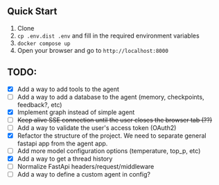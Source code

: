## Quick Start

1. Clone
2. `cp .env.dist .env` and fill in the required environment variables
2. `docker compose up`
3. Open your browser and go to `http://localhost:8000`

## TODO:

 - [x] Add a way to add tools to the agent
 - [ ] Add a way to add a database to the agent (memory, checkpoints, feedback?, etc)
 - [x] Implement graph instead of simple agent
 - [ ] 	~~Keep alive SSE connection until the user closes the browser tab (??)~~
 - [ ] Add a way to validate the user's access token (OAuth2)
 - [x] Refactor the structure of the project. We need to separate general fastapi app from the agent app.
 - [ ] Add more model configuration options (temperature, top_p, etc)
 - [x] Add a way to get a thread history
 - [ ] Normalize FastApi headers/request/middleware
 - [ ] Add a way to define a custom agent in config?